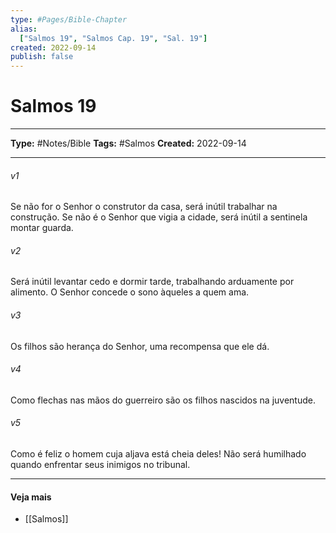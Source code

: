 ```yaml
---
type: #Pages/Bible-Chapter
alias:
  ["Salmos 19", "Salmos Cap. 19", "Sal. 19"]
created: 2022-09-14
publish: false
---
```


# Salmos 19

---

**Type:** #Notes/Bible
**Tags:** #Salmos
**Created:** 2022-09-14

---

###### v1
Se não for o Senhor o construtor da casa, será inútil trabalhar na construção. Se não é o Senhor que vigia a cidade, será inútil a sentinela montar guarda.
###### v2
Será inútil levantar cedo e dormir tarde, trabalhando arduamente por alimento. O Senhor concede o sono àqueles a quem ama.
###### v3
Os filhos são herança do Senhor, uma recompensa que ele dá.
###### v4
Como flechas nas mãos do guerreiro são os filhos nascidos na juventude.
###### v5
Como é feliz o homem cuja aljava está cheia deles! Não será humilhado quando enfrentar seus inimigos no tribunal.


---

#### Veja mais

- [[Salmos]]
